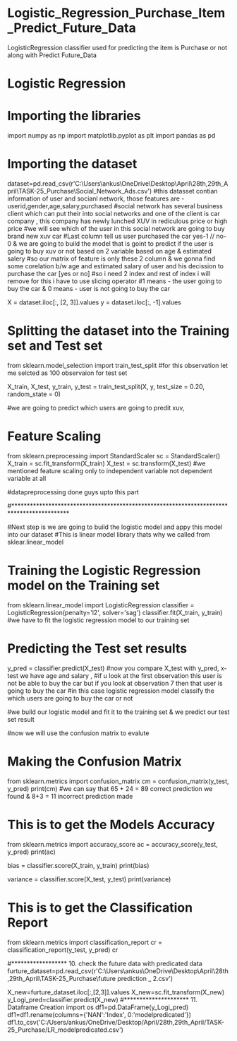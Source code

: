 # Logistic_Regression_Purchase_Item_Predict_Future_Data
LogisticRegression classifier used for predicting the item is Purchase or not along with Predict Future_Data

# Logistic Regression

# Importing the libraries
import numpy as np
import matplotlib.pyplot as plt
import pandas as pd

# Importing the dataset
dataset=pd.read_csv(r'C:\Users\ankus\OneDrive\Desktop\April\28th,29th_April\TASK-25_Purchase\Social_Network_Ads.csv')
#this datasset contian information of user and socianl network, those features are - userid,gender,age,salary,purchased
#social network has several business client which can put their into social networks and one of the client is car company , this company has newly lunched XUV in rediculous price or high price
#we will see which of the user in this social network are going to buy brand new xuv car
#Last column tell us user purchased the car yes-1 // no-0 & we are going to build the model that is goint to predict if the user is going to buy xuv or not based on 2 variable based on age & estimated salery
#so our matrix of feature is only these 2 column & we gonna find some corelation b/w age and estimated salary of user and his decission to purchase the car [yes or no]
#so i need 2 index and rest of index i will remove for this i have to use slicing operator
#1 means - the user going to buy the car & 0 means - user is not going to buy the car


X = dataset.iloc[:, [2, 3]].values
y = dataset.iloc[:, -1].values

# Splitting the dataset into the Training set and Test set
from sklearn.model_selection import train_test_split
#for this observation let me selcted as 100 observaion for test set

X_train, X_test, y_train, y_test = train_test_split(X, y, test_size = 0.20, random_state = 0)

#we are going to predict which users are going to predit xuv, 

# Feature Scaling
from sklearn.preprocessing import StandardScaler
sc = StandardScaler() 
X_train = sc.fit_transform(X_train)
X_test = sc.transform(X_test) 
#we mentioned feature scaling only to independent variable not dependent variable at all

#datapreprocessing done guys upto this part 

#******************************************************************************************

#Next step is we are going to build the logistic model and appy this model into our dataset 
#This is linear model library thats why we called from sklear.linear_model

# Training the Logistic Regression model on the Training set

from sklearn.linear_model import LogisticRegression
classifier = LogisticRegression(penalty='l2', solver='sag')
classifier.fit(X_train, y_train)
#we have to fit the logistic regression model to our training set

# Predicting the Test set results
y_pred = classifier.predict(X_test)
#now you compare X_test with y_pred, x-test we have age and salary , 
#if u look at the first observation this user is not be able to buy the car but if you look at observation 7 then that user is going to buy the car
#in this case logistic regression model classify the which users are going to buy the car or not 

#we build our logistic model and fit it to the training set & we predict our test set result 


#now we will use the confusion matrix to evalute

# Making the Confusion Matrix
from sklearn.metrics import confusion_matrix
cm = confusion_matrix(y_test, y_pred)
print(cm)
#we can say that 65 + 24 = 89 correct prediction we found & 8+3 = 11 incorrect prediction made 


# This is to get the Models Accuracy 
from sklearn.metrics import accuracy_score 
ac = accuracy_score(y_test, y_pred)
print(ac) 


bias = classifier.score(X_train, y_train)
print(bias)

variance = classifier.score(X_test, y_test)
print(variance)

# This is to get the Classification Report
from sklearn.metrics import classification_report
cr = classification_report(y_test, y_pred)
cr

#******************  10. check the future data with predicated data
furture_dataset=pd.read_csv(r'C:\Users\ankus\OneDrive\Desktop\April\28th,29th_April\TASK-25_Purchase\future prediction _ 2.csv')

X_new=furture_dataset.iloc[:,[2,3]].values
X_new=sc.fit_transform(X_new)
y_Logi_pred=classifier.predict(X_new)
#********************* 11. Dataframe Creation
import os
df1=pd.DataFrame(y_Logi_pred)
df1=df1.rename(columns={'NAN':'Index', 0:'modelpredicated'})
df1.to_csv('C:/Users/ankus/OneDrive/Desktop/April/28th,29th_April/TASK-25_Purchase/LR_modelpredicated.csv')


